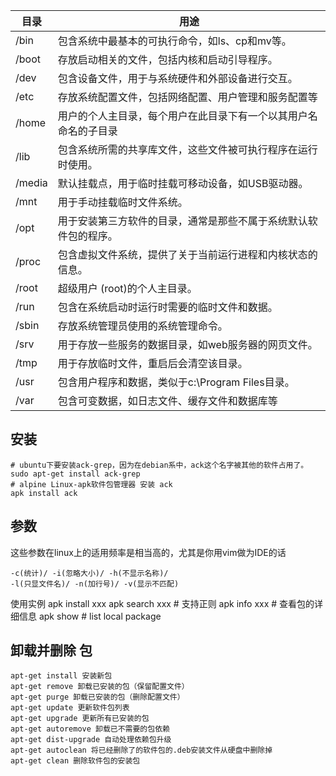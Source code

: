 

|目录|用途|
| ---- | ---- |
|/bin|包含系统中最基本的可执行命令，如ls、cp和mv等。|
|/boot|存放启动相关的文件，包括内核和启动引导程序。|
|/dev|包含设备文件，用于与系统硬件和外部设备进行交互。|
|/etc|存放系统配置文件，包括网络配置、用户管理和服务配置等|
|/home|用户的个人主目录，每个用户在此目录下有一个以其用户名命名的子目录|
|/lib|包含系统所需的共享库文件，这些文件被可执行程序在运行时使用。|
|/media|默认挂载点，用于临时挂载可移动设备，如USB驱动器。|
|/mnt|用于手动挂载临时文件系统。|
|/opt|用于安装第三方软件的目录，通常是那些不属于系统默认软件包的程序。|
|/proc|包含虚拟文件系统，提供了关于当前运行进程和内核状态的信息。|
|/root|超级用户 (root)的个人主目录。|
|/run|包含在系统启动时运行时需要的临时文件和数据。|
|/sbin|存放系统管理员使用的系统管理命令。|
|/srv|用于存放一些服务的数据目录，如web服务器的网页文件。|
|/tmp|用于存放临时文件，重启后会清空该目录。|
|/usr|包含用户程序和数据，类似于c:\Program Files目录。|
|/var|包含可变数据，如日志文件、缓存文件和数据库等|

## 安装

```shell
# ubuntu下要安装ack-grep，因为在debian系中，ack这个名字被其他的软件占用了。
sudo apt-get install ack-grep
# alpine Linux-apk软件包管理器 安装 ack
apk install ack
```

## 参数

这些参数在linux上的适用频率是相当高的，尤其是你用vim做为IDE的话

```shell
-c(统计)/ -i(忽略大小)/ -h(不显示名称)/
-l(只显文件名)/ -n(加行号)/ -v(显示不匹配)
```

使用实例
apk install xxx
apk search xxx # 支持正则
apk info xxx # 查看包的详细信息
apk show # list local package
## 卸载并删除 包
```
apt-get install 安装新包
apt-get remove 卸载已安装的包（保留配置文件）
apt-get purge 卸载已安装的包（删除配置文件）
apt-get update 更新软件包列表
apt-get upgrade 更新所有已安装的包
apt-get autoremove 卸载已不需要的包依赖
apt-get dist-upgrade 自动处理依赖包升级
apt-get autoclean 将已经删除了的软件包的.deb安装文件从硬盘中删除掉
apt-get clean 删除软件包的安装包
```



